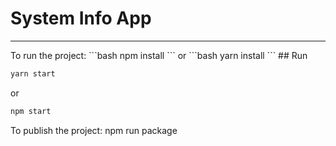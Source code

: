 # System Info App
<hr/>
To run the project:
```bash
npm install
```
or
```bash
yarn install
```
## Run 

```bash
yarn start
```
or
```bash
npm start
```

To publish the project:
npm run package
